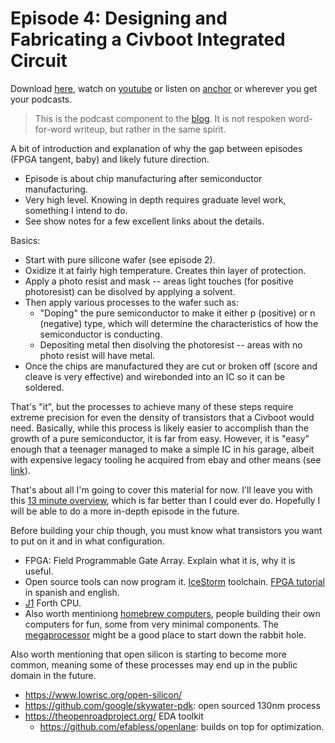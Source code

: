 # Episode 4: Designing and Fabricating a Civboot Integrated Circuit

Download [here](./0004-chip_design_and_fabrication.mp3), watch on [youtube][youtube] or listen on
[anchor][anchor] or wherever you get your podcasts.

> This is the podcast component to the [blog](../blog/0004-chip_design_and_fabrication.md). It is
> not respoken word-for-word writeup, but rather in the same spirit.

A bit of introduction and explanation of why the gap between episodes
(FPGA tangent, baby) and likely future direction.

- Episode is about chip manufacturing after semiconductor manufacturing.
- Very high level. Knowing in depth requires graduate level work, something
  I intend to do.
- See show notes for a few excellent links about the details.

Basics:
- Start with pure silicone wafer (see episode 2).
- Oxidize it at fairly high temperature. Creates thin layer of protection.
- Apply a photo resist and mask -- areas light touches (for positive
  photoresist) can be disolved by applying a solvent.
- Then apply various processes to the wafer such as:
  - "Doping" the pure semiconductor to make it either p (positive) or n
    (negative) type, which will determine the characteristics of how the
    semiconductor is conducting.
  - Depositing metal then disolving the photoresist -- areas with no photo
    resist will have metal.
- Once the chips are manufactured they are cut or broken off (score and cleave
  is very effective) and wirebonded into an IC so it can be soldered.

That's "it", but the processes to achieve many of these steps require extreme
precision for even the density of transistors that a Civboot would need.
Basically, while this process is likely easier to accomplish than the growth of
a pure semiconductor, it is far from easy. However, it is "easy" enough that a
teenager managed to make a simple IC in his garage, albeit with expensive legacy
tooling he acquired from ebay and other means (see [link][Sam]).

That's about all I'm going to cover this material for now. I'll leave you with
this [13 minute overview][13 minute overview], which is far better than I could
ever do. Hopefully I will be able to do a more in-depth episode in the future.

Before building your chip though, you must know what transistors you want to
put on it and in what configuration.

- FPGA: Field Programmable Gate Array. Explain what it is, why it is useful.
- Open source tools can now program it. [IceStorm][IceStorm] toolchain. [FPGA
  tutorial][FPGA tutorial] in spanish and english.
- [J1][J1] Forth CPU.
- Also worth mentiniong [homebrew computers](https://www.homebrewcpuring.org/),
  people building their own computers for fun, some from very minimal
  components. The [megaprocessor](http://www.megaprocessor.com/homebrew.html)
  might be a good place to start down the rabbit hole.

Also worth mentioning that open silicon is starting to become more common,
meaning some of these processes may end up in the public domain in the future.
- https://www.lowrisc.org/open-silicon/
- https://github.com/google/skywater-pdk: open sourced 130nm process
- https://theopenroadproject.org/ EDA toolkit
  - https://github.com/efabless/openlane: builds on top for optimization.

[anchor]: TODO
[youtube]: https://youtu.be/TDKvXsTQvq4
[Sam]: http://sam.zeloof.xyz/first-ic/
[13 minute overview]: https://youtu.be/bor0qLifjz4
[IceStorm]: http://www.clifford.at/icestorm/
[FPGA tutorial]: https://github.com/Obijuan/open-fpga-verilog-tutorial/wiki
[J1]: https://www.excamera.com/sphinx/fpga-j1.html

